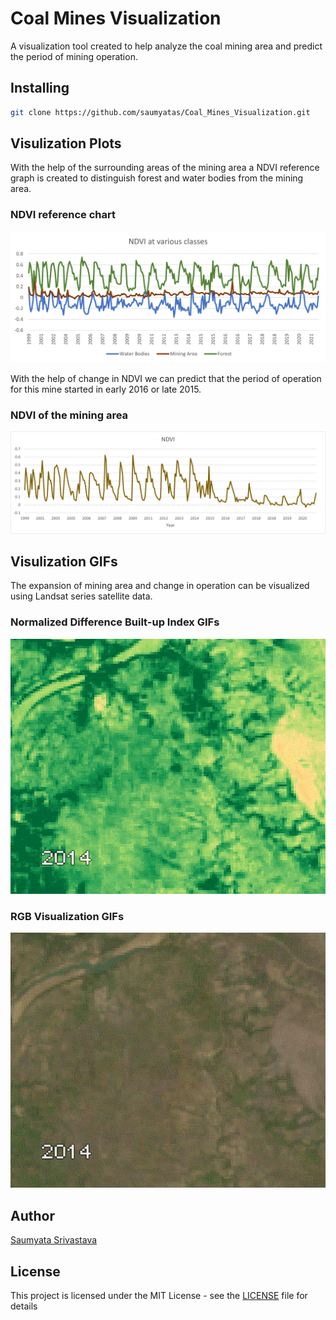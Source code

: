 # Coal Mines Visualization
A visualization tool created to help analyze the coal mining area and predict the period of mining operation.


## Installing
```bash
git clone https://github.com/saumyatas/Coal_Mines_Visualization.git
```

## Visulization Plots
With the help of the surrounding areas of the mining area a NDVI reference graph is created to distinguish forest and water bodies from the mining area.

### NDVI reference chart
![NDVI reference chart](Plots/NDVI_ref.png)

With the help of change in NDVI we can predict that the period of operation for this mine started in early 2016 or late 2015.

### NDVI of the mining area
![NDVI_chart](Plots/NDVI_chart.png)

## Visulization GIFs

The expansion of mining area and change in operation can be visualized using Landsat series satellite data.

### Normalized Difference Built-up Index GIFs
![NDBI gifs](GIFs/NDBI.gif)

### RGB Visualization GIFs
![RGB gifs](GIFs/RGB.gif)

## Author
[Saumyata Srivastava](https://www.linkedin.com/in/ss-97b05a103/)

## License
This project is licensed under the MIT License - see the [LICENSE](LICENSE) file for details
